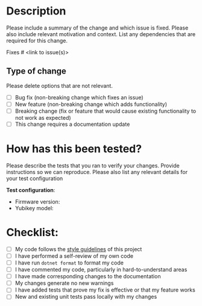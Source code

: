 # Description

Please include a summary of the change and which issue is fixed. Please also include relevant motivation and context. List any dependencies that are required for this change.

Fixes # <link to issue(s)>

## Type of change

Please delete options that are not relevant.

- [ ] Bug fix (non-breaking change which fixes an issue)
- [ ] New feature (non-breaking change which adds functionality)
- [ ] Breaking change (fix or feature that would cause existing functionality to not work as expected)
- [ ] This change requires a documentation update

# How has this been tested?

Please describe the tests that you ran to verify your changes. Provide instructions so we can reproduce. Please also list any relevant details for your test configuration

**Test configuration**:
* Firmware version:
* Yubikey model:

# Checklist:

- [ ] My code follows the [style guidelines](https://raw.githubusercontent.com/Yubico/Yubico.NET.SDK/043119ad1d19e0e6e66556c970a81d0c1aba36c8/CONTRIBUTING.md) of this project 
- [ ] I have performed a self-review of my own code
- [ ] I have run `dotnet format` to format my code
- [ ] I have commented my code, particularly in hard-to-understand areas
- [ ] I have made corresponding changes to the documentation
- [ ] My changes generate no new warnings
- [ ] I have added tests that prove my fix is effective or that my feature works
- [ ] New and existing unit tests pass locally with my changes
